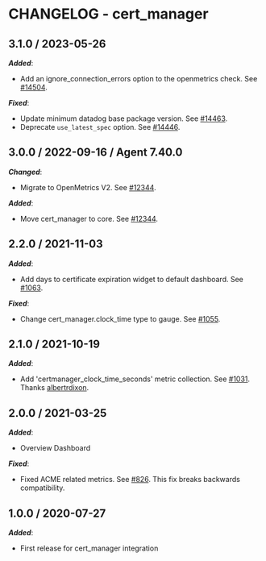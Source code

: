 # CHANGELOG - cert_manager

## 3.1.0 / 2023-05-26

***Added***: 

* Add an ignore_connection_errors option to the openmetrics check. See [#14504](https://github.com/DataDog/integrations-core/pull/14504).

***Fixed***: 

* Update minimum datadog base package version. See [#14463](https://github.com/DataDog/integrations-core/pull/14463).
* Deprecate `use_latest_spec` option. See [#14446](https://github.com/DataDog/integrations-core/pull/14446).


## 3.0.0 / 2022-09-16 / Agent 7.40.0

***Changed***: 

* Migrate to OpenMetrics V2. See [#12344](https://github.com/DataDog/integrations-core/pull/12344).

***Added***: 

* Move cert_manager to core. See [#12344](https://github.com/DataDog/integrations-core/pull/12344).


## 2.2.0 / 2021-11-03

***Added***: 

* Add days to certificate expiration widget to default dashboard. See [#1063](https://github.com/DataDog/integrations-extras/pull/1063).

***Fixed***: 

* Change cert_manager.clock_time type to gauge. See [#1055](https://github.com/DataDog/integrations-extras/pull/1055).


## 2.1.0 / 2021-10-19

***Added***: 

* Add 'certmanager_clock_time_seconds' metric collection. See [#1031](https://github.com/DataDog/integrations-extras/pull/1031). Thanks [albertrdixon](https://github.com/albertrdixon).


## 2.0.0 / 2021-03-25

***Added***: 

* Overview Dashboard

***Fixed***: 

* Fixed ACME related metrics. See [#826](https://github.com/DataDog/integrations-extras/pull/826). This fix breaks backwards compatibility.


## 1.0.0 / 2020-07-27

***Added***: 

* First release for cert_manager integration

 
